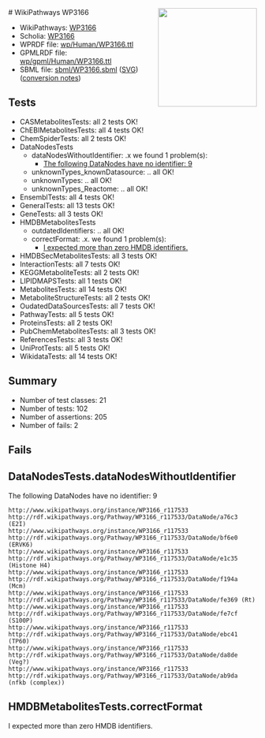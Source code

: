 <img style="float: right; width: 200px" src="../logo.png" />
# WikiPathways WP3166

* WikiPathways: [WP3166](https://identifiers.org/wikipathways:WP3166)
* Scholia: [WP3166](https://scholia.toolforge.org/wikipathways/WP3166)
* WPRDF file: [wp/Human/WP3166.ttl](../wp/Human/WP3166.ttl)
* GPMLRDF file: [wp/gpml/Human/WP3166.ttl](../wp/gpml/Human/WP3166.ttl)
* SBML file: [sbml/WP3166.sbml](../sbml/WP3166.sbml) ([SVG](../sbml/WP3166.svg)) ([conversion notes](../sbml/WP3166.txt))

## Tests
* CASMetabolitesTests: all 2 tests OK!
* ChEBIMetabolitesTests: all 4 tests OK!
* ChemSpiderTests: all 2 tests OK!
* DataNodesTests
    * dataNodesWithoutIdentifier: .x we found 1 problem(s):
        * [The following DataNodes have no identifier: 9](#d2d32fa8)
    * unknownTypes_knownDatasource: .. all OK!
    * unknownTypes: .. all OK!
    * unknownTypes_Reactome: .. all OK!
* EnsemblTests: all 4 tests OK!
* GeneralTests: all 13 tests OK!
* GeneTests: all 3 tests OK!
* HMDBMetabolitesTests
    * outdatedIdentifiers: .. all OK!
    * correctFormat: .x. we found 1 problem(s):
        * [I expected more than zero HMDB identifiers.](#ad154c1e)
* HMDBSecMetabolitesTests: all 3 tests OK!
* InteractionTests: all 7 tests OK!
* KEGGMetaboliteTests: all 2 tests OK!
* LIPIDMAPSTests: all 1 tests OK!
* MetabolitesTests: all 14 tests OK!
* MetaboliteStructureTests: all 2 tests OK!
* OudatedDataSourcesTests: all 7 tests OK!
* PathwayTests: all 5 tests OK!
* ProteinsTests: all 2 tests OK!
* PubChemMetabolitesTests: all 3 tests OK!
* ReferencesTests: all 3 tests OK!
* UniProtTests: all 5 tests OK!
* WikidataTests: all 14 tests OK!


## Summary

* Number of test classes: 21
* Number of tests: 102
* Number of assertions: 205
* Number of fails: 2

## Fails

<a name="d2d32fa8" />

## DataNodesTests.dataNodesWithoutIdentifier

The following DataNodes have no identifier: 9
```
http://www.wikipathways.org/instance/WP3166_r117533 http://rdf.wikipathways.org/Pathway/WP3166_r117533/DataNode/a76c3 (E2I)
http://www.wikipathways.org/instance/WP3166_r117533 http://rdf.wikipathways.org/Pathway/WP3166_r117533/DataNode/bf6e0 (ERVK6)
http://www.wikipathways.org/instance/WP3166_r117533 http://rdf.wikipathways.org/Pathway/WP3166_r117533/DataNode/e1c35 (Histone H4)
http://www.wikipathways.org/instance/WP3166_r117533 http://rdf.wikipathways.org/Pathway/WP3166_r117533/DataNode/f194a (Mcm)
http://www.wikipathways.org/instance/WP3166_r117533 http://rdf.wikipathways.org/Pathway/WP3166_r117533/DataNode/fe369 (Rt)
http://www.wikipathways.org/instance/WP3166_r117533 http://rdf.wikipathways.org/Pathway/WP3166_r117533/DataNode/fe7cf (S100P)
http://www.wikipathways.org/instance/WP3166_r117533 http://rdf.wikipathways.org/Pathway/WP3166_r117533/DataNode/ebc41 (TP60)
http://www.wikipathways.org/instance/WP3166_r117533 http://rdf.wikipathways.org/Pathway/WP3166_r117533/DataNode/da8de (Veg?)
http://www.wikipathways.org/instance/WP3166_r117533 http://rdf.wikipathways.org/Pathway/WP3166_r117533/DataNode/ab9da (nfkb (complex))
```

<a name="ad154c1e" />

## HMDBMetabolitesTests.correctFormat

I expected more than zero HMDB identifiers.

